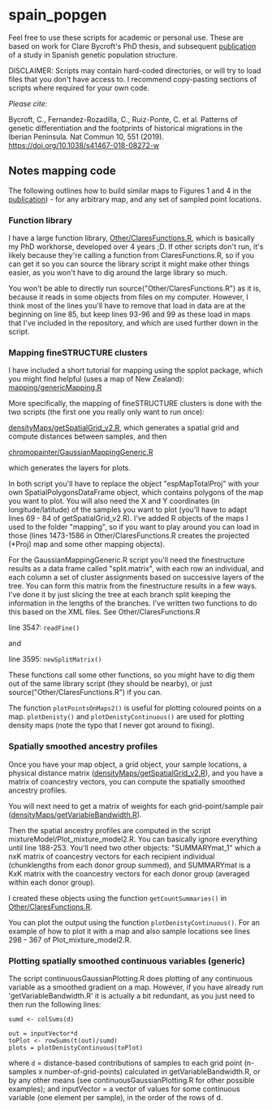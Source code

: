 # spain_popgen

Feel free to use these scripts for academic or personal use.  These are based on work for Clare Bycroft's PhD thesis, and subsequent [publication](https://doi.org/10.1038/s41467-018-08272-w) of a study in Spanish genetic population structure. 

DISCLAIMER: Scripts may contain hard-coded directories, or will try to load files that you don't have access to. I recommend copy-pasting sections of scripts where required for your own code.

*Please cite:*

Bycroft, C., Fernandez-Rozadilla, C., Ruiz-Ponte, C. et al. Patterns of genetic differentiation and the footprints of historical migrations in the Iberian Peninsula. Nat Commun 10, 551 (2019). https://doi.org/10.1038/s41467-018-08272-w


## Notes mapping code 
The following outlines how to build similar maps to Figures 1 and 4 in the [publication](https://doi.org/10.1038/s41467-018-08272-w)) - for any arbitrary map, and any set of sampled point locations.

### Function library

I have a large function library, [Other/ClaresFunctions.R](https://github.com/cgbycroft/spain_popgen/blob/master/Other/ClaresFunctions.R), which is basically my PhD workhorse, developed over 4 years ;D.  If other scripts don't run, it's likely because they're calling a function from ClaresFunctions.R, so if you can get it so you can source the library script it might make other things easier, as you won't have to dig around the large library so much.

You won't be able to directly run source("Other/ClaresFunctions.R") as it is, because it reads in some objects from files on my computer.  However, I think most of the lines you'll have to remove that load in data are at the beginning on line 85, but keep lines 93-96 and 99 as these load in maps that I've included in the repository, and which are used further down in the script.


### Mapping fineSTRUCTURE clusters

I have included a short tutorial for mapping using the spplot package, which you might find helpful (uses a map of New Zealand): [mapping/genericMapping.R](https://github.com/cgbycroft/spain_popgen/blob/master/mapping/genericMapping.R)

More specifically, the mapping of fineSTRUCTURE clusters is done with the two scripts (the first one you really only want to run once):

[densityMaps/getSpatialGrid_v2.R](https://github.com/cgbycroft/spain_popgen/blob/master/densityMaps/getSpatialGrid_v2.R), which generates a spatial grid and compute distances between samples, and then

[chromopainter/GaussianMappingGeneric.R](https://github.com/cgbycroft/spain_popgen/blob/master/densityMaps/continuousGaussianPlotting.R)

which generates the layers for plots.

In both script you'll have to replace the object "espMapTotalProj" with your own SpatialPolygonsDataFrame object, which contains polygons of the map you want to plot.  You will also need the X and Y coordinates (in longitude/latitude) of the samples you want to plot (you'll have to adapt lines 69 - 84 of getSpatialGrid_v2.R).   I've added R objects of the maps I used to the folder "mapping", so if you want to play around you can load in those (lines 1473-1586 in Other/ClaresFunctions.R creates the projected (\*Proj) map and some other mapping objects).

For the GaussianMappingGeneric.R script you'll need the finestructure results as a data frame called "split.matrix", with each row an individual, and each column a set of cluster assignments based on successive layers of the tree.  You can form this matrix from the finestructure results in a few ways. I've done it by just slicing the tree at each branch split keeping the information in the lengths of the branches.  I've written two functions to do this based on the XML files.  See Other/ClaresFunctions.R

line 3547:  `readFine()`

and

line 3595:  `newSplitMatrix()`

These functions call some other functions, so you might have to dig them out of the same library script (they should be nearby), or just source("Other/ClaresFunctions.R") if you can. 

The function `plotPointsOnMaps2()` is useful for plotting coloured points on a map.  `plotDenisty()` and `plotDenistyContinuous()` are used for plotting density maps (note the typo that I never got around to fixing). 



### Spatially smoothed ancestry profiles

Once you have your map object, a grid object, your sample locations, a physical distance matrix ([densityMaps/getSpatialGrid_v2.R](https://github.com/cgbycroft/spain_popgen/blob/master/densityMaps/getSpatialGrid_v2.R)), and you have a matrix of coancestry vectors, you can compute the spatially smoothed ancestry profiles. 

You will next need to get a matrix of weights for each grid-point/sample pair ([densityMaps/getVariableBandwidth.R](https://github.com/cgbycroft/spain_popgen/blob/master/densityMaps/getVariableBandwidth.R)).

Then the spatial ancestry profiles are computed in the script mixtureModel/Plot_mixture_model2.R.  You can basically ignore everything until line 188-253. You'll need two other objects: "SUMMARYmat_1" which a nxK matrix of coancestry vectors for each recipient individual (chunklengths from each donor group summed), and SUMMARYmat is a KxK matrix with the coancestry vectors for each donor group (averaged within each donor group).

I created these objects using the function `getCountSummaries()` in [Other/ClaresFunctions.R](https://github.com/cgbycroft/spain_popgen/blob/master/Other/ClaresFunctions.R).

You can plot the output using the function `plotDenistyContinuous()`.  For an example of how to plot it with a map and also sample locations see lines 298 - 367 of Plot_mixture_model2.R.




### Plotting spatially smoothed continuous variables (generic)

The script continuousGaussianPlotting.R does plotting of any continuous variable as a smoothed gradient on a map.  However, if you have already run 'getVariableBandwidth.R' it is actually a bit redundant, as you just need to then run the following lines:

```
sumd <- colSums(d)

out = inputVector*d
toPlot <- rowSums(t(out)/sumd)
plots = plotDenistyContinuous(toPlot)
```

where `d` = distance-based contributions of samples to each grid point (n-samples x number-of-grid-points) calculated in getVariableBandwidth.R, or by any other means (see continuousGaussianPlotting.R for other possible examples); and inputVector = a vector of values for some continuous variable (one element per sample), in the order of the rows of d.




